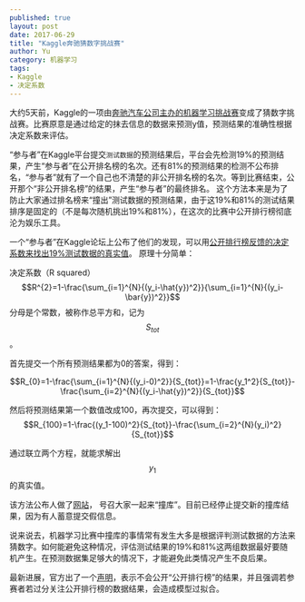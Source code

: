 ```yaml
---
published: true
layout: post
date: 2017-06-29
title: "Kaggle奔驰猜数字挑战赛"
author: Yu
category: 机器学习
tags:
- Kaggle
- 决定系数
---
```


大约5天前，Kaggle的一项由[奔驰汽车公司主办的机器学习挑战赛](https://www.kaggle.com/c/mercedes-benz-greener-manufacturing)变成了猜数字挑战赛。比赛原意是通过给定的抹去信息的数据来预测y值，预测结果的准确性根据决定系数来评估。

<q>参与者</q>在Kaggle平台提交`测试数据`的预测结果后，平台会先检测19%的预测结果，产生<q>参与者</q>在公开排名榜的名次。还有81%的预测结果的检测不公布排名，<q>参与者</q>就有了一个自己也不清楚的非公开排名榜的名次。等到比赛结束，公开那个“非公开排名榜”的结果，产生<q>参与者</q>的最终排名。
这个方法本来是为了防止大家通过排名榜来“撞出”测试数据的预测结果，由于这19%和81%的测试结果排序是固定的（不是每次随机挑出19%和81%），在这次的比赛中公开排行榜彻底沦为娱乐工具。

一个<q>参与者</q>在Kaggle论坛上公布了他们的发现，可以用[公开排行榜反馈的决定系数来找出19%测试数据的真实值](https://www.kaggle.com/c/mercedes-benz-greener-manufacturing/discussion/35271)。
原理十分简单：

决定系数（R squared） $$R^{2}=1-\frac{\sum_{i=1}^{N}{(y_i-\hat{y})^2}}{\sum_{i=1}^{N}{(y_i-\bar{y})^2}}$$
分母是个常数，被称作总平方和，记为 $$S_{tot}$$ 。

首先提交一个所有预测结果都为0的答案，得到：

$$R_{0}=1-\frac{\sum_{i=1}^{N}{(y_i-0)^2}}{S_{tot}}=1-\frac{y_1^2}{S_{tot}}-\frac{\sum_{i=2}^{N}{(y_i-\hat{y})^2}}{S_{tot}}$$

然后将预测结果第一个数值改成100，再次提交，可以得到：
$$R_{100}=1-\frac{(y_1-100)^2}{S_{tot}}-\frac{\sum_{i=2}^{N}(y_i)^2}{S_{tot}}$$

通过联立两个方程，就能求解出$$y_{1}$$的真实值。

该方法公布人做了[网站](https://crowdstats.eu/topics/kaggle-mercedes-benz-greener-manufacturing-leaderboard-probing)， 号召大家一起来“撞库”。目前已经停止提交新的撞库结果，因为有人蓄意提交假信息。

说来说去，机器学习比赛中撞库的事情常有发生大多是根据评判测试数据的方法来猜数字。如何能避免这种情况，评估测试结果的19%和81%这两组数据最好要随机产生。在预测数据集足够大的情况下，才能避免此类情况产生不良后果。

最新进展，官方出了一个[声明](https://www.kaggle.com/c/mercedes-benz-greener-manufacturing/discussion/35566)，表示不会公开“公开排行榜”的结果，并且强调若参赛者若过分关注公开排行榜的数据结果，会造成模型过拟合。
